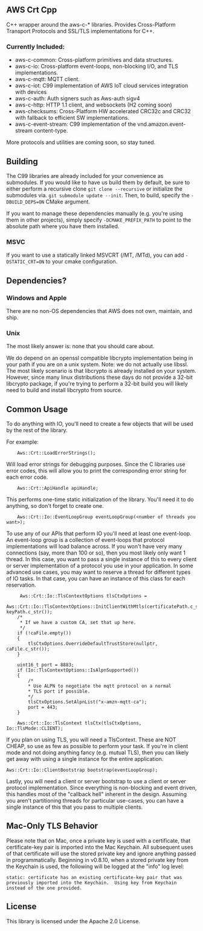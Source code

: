 ## AWS Crt Cpp

C++ wrapper around the aws-c-* libraries. Provides Cross-Platform Transport Protocols and SSL/TLS implementations for C++.

### Currently Included:

* aws-c-common: Cross-platform primitives and data structures.
* aws-c-io: Cross-platform event-loops, non-blocking I/O, and TLS implementations.
* aws-c-mqtt: MQTT client.
* aws-c-iot: C99 implementation of AWS IoT cloud services integration with devices
* aws-c-auth: Auth signers such as Aws-auth sigv4
* aws-c-http: HTTP 1.1 client, and websockets (H2 coming soon)
* aws-checksums: Cross-Platform HW accelerated CRC32c and CRC32 with fallback to efficient SW implementations.
* aws-c-event-stream: C99 implementation of the vnd.amazon.event-stream content-type.

More protocols and utilities are coming soon, so stay tuned.

## Building

The C99 libraries are already included for your convenience as submodules. If you would like to have us build them
by default, be sure to either perform a recursive clone `git clone --recursive` or initialize the submodules via.
`git submodule update --init`. Then, to build, specify the `-DBUILD_DEPS=ON` CMake argument.

If you want to manage these dependencies manually (e.g. you're using them in other projects), simply specify
`-DCMAKE_PREFIX_PATH` to point to the absolute path where you have them installed.

### MSVC
If you want to use a statically linked MSVCRT (/MT, /MTd), you can add `-DSTATIC_CRT=ON` to your cmake configuration.

## Dependencies?

### Windows and Apple
There are no non-OS dependencies that AWS does not own, maintain, and ship.

### Unix
The most likely answer is: none that you should care about.

We do depend on an openssl compatible libcrypto implementation being in your path if you are on a
unix system. Note: we do not actually use libssl. The most likely scenario is that libcrypto is already installed on your system. However, since
many linux distributions these days do not provide a 32-bit libcrypto package, if you're trying to perform a 32-bit build you will
likely need to build and install libcrypto from source.

## Common Usage

To do anything with IO, you'll need to create a few objects that will be used by the rest of the library.

For example:

````
    Aws::Crt::LoadErrorStrings();
````

Will load error strings for debugging purposes. Since the C libraries use error codes, this will allow you to print the corresponding
error string for each error code.

````
    Aws::Crt::ApiHandle apiHandle;
````
This performs one-time static initialization of the library. You'll need it to do anything, so don't forget to create one.

````
    Aws::Crt::Io::EventLoopGroup eventLoopGroup(<number of threads you want>);
````
To use any of our APIs that perform IO you'll need at least one event-loop. An event-loop group is a collection of event-loops that
protocol implementations will load balance across. If you won't have very many connections (say, more than 100 or so), then you
most likely only want 1 thread. In this case, you want to pass a single instance of this to every client or server implementation of a protocol
you use in your application. In some advanced use cases, you may want to reserve a thread for different types of IO tasks. In that case, you can have an
instance of this class for each reservation.

````
     Aws::Crt::Io::TlsContextOptions tlsCtxOptions =
        Aws::Crt::Io::TlsContextOptions::InitClientWithMtls(certificatePath.c_str(), keyPath.c_str());
    /*
     * If we have a custom CA, set that up here.
     */
    if (!caFile.empty())
    {
        tlsCtxOptions.OverrideDefaultTrustStore(nullptr, caFile.c_str());
    }

    uint16_t port = 8883;
    if (Io::TlsContextOptions::IsAlpnSupported())
    {
        /*
        * Use ALPN to negotiate the mqtt protocol on a normal
        * TLS port if possible.
        */
        tlsCtxOptions.SetAlpnList("x-amzn-mqtt-ca");
        port = 443;
    }

    Aws::Crt::Io::TlsContext tlsCtx(tlsCtxOptions, Io::TlsMode::CLIENT);
````

If you plan on using TLS, you will need a TlsContext. These are NOT CHEAP, so use as few as possible to perform your task.
If you're in client mode and not doing anything fancy (e.g. mutual TLS), then you can likely get away with using a single
instance for the entire application.

````
Aws::Crt::Io::ClientBootstrap bootstrap(eventLoopGroup);
````

Lastly, you will need a client or server bootstrap to use a client or server protocol implementation. Since everything is
non-blocking and event driven, this handles most of the "callback hell" inherent in the design. Assuming you aren't partitioning
threads for particular use-cases, you can have a single instance of this that you pass to multiple clients.

## Mac-Only TLS Behavior

Please note that on Mac, once a private key is used with a certificate, that certificate-key pair is imported into the Mac Keychain.  All subsequent uses of that certificate will use the stored private key and ignore anything passed in programmatically.  Beginning in v0.8.10, when a stored private key from the Keychain is used, the following will be logged at the "info" log level:

```
static: certificate has an existing certificate-key pair that was previously imported into the Keychain.  Using key from Keychain instead of the one provided.
```

## License

This library is licensed under the Apache 2.0 License.
